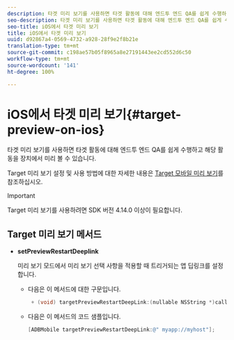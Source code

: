 ```yaml
---
description: 타겟 미리 보기를 사용하면 타겟 활동에 대해 엔드투 엔드 QA를 쉽게 수행하고 해당 활동을 장치에서 미리 볼 수 있습니다.
seo-description: 타겟 미리 보기를 사용하면 타겟 활동에 대해 엔드투 엔드 QA를 쉽게 수행하고 해당 활동을 장치에서 미리 볼 수 있습니다.
seo-title: iOS에서 타겟 미리 보기
title: iOS에서 타겟 미리 보기
uuid: d92867a4-0569-4732-a928-28f9e2f8b21e
translation-type: tm+mt
source-git-commit: c198ae57b05f8965a8e27191443ee2cd552d6c50
workflow-type: tm+mt
source-wordcount: '141'
ht-degree: 100%

---
```



# iOS에서 타겟 미리 보기{#target-preview-on-ios}

타겟 미리 보기를 사용하면 타겟 활동에 대해 엔드투 엔드 QA를 쉽게 수행하고 해당 활동을 장치에서 미리 볼 수 있습니다.

Target 미리 보기 설정 및 사용 방법에 대한 자세한 내용은 [Target 모바일 미리 보기](https://docs.adobe.com/content/help/ko-KR/target/using/implement-target/mobile-apps/target-mobile-preview.html)를 참조하십시오.

>[!IMPORTANT]
>
>Target 미리 보기를 사용하려면 SDK 버전 4.14.0 이상이 필요합니다.

## Target 미리 보기 메서드

* **setPreviewRestartDeeplink**

   미리 보기 모드에서 미리 보기 선택 사항을 적용할 때 트리거되는 앱 딥링크를 설정합니다.

   * 다음은 이 메서드에 대한 구문입니다.

      ```objective-c
       + (void) targetPreviewRestartDeepLink:(nullable NSString *)callbackURL;
      ```

   * 다음은 이 메서드의 코드 샘플입니다.

      ```objective-c
      [ADBMobile targetPreviewRestartDeepLink:@" myapp://myhost"]; 
      ```
